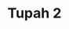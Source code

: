 ---
title: 'Tupah 2'
description: ''
credit: 'Place Holder'
style: 'Modern'
project: 'Tupah'
type: 'photo'
pathToImage: '/gallery/tupah-2.jpg'
...